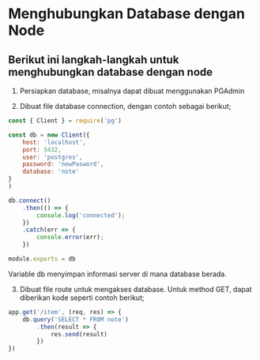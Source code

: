 # Menghubungkan Database dengan Node

## Berikut ini langkah-langkah untuk menghubungkan database dengan node

1. Persiapkan database, misalnya dapat dibuat menggunakan PGAdmin

2. Dibuat file database connection, dengan contoh sebagai berikut;

```javascript
const { Client } = require('pg')

const db = new Client({
    host: 'localhost',
    port: 5432,
    user: 'postgres',
    password: 'newPasword',
    database: 'note'
}
)

db.connect()
    .then(() => {
        console.log('connected');
    })
    .catch(err => {
        console.error(err);
    })

module.exports = db
```
Variable db menyimpan informasi server di mana database berada.

3. Dibuat file route untuk mengakses database. Untuk method GET, dapat diberikan kode seperti contoh berikut;

```javascript
app.get('/item', (req, res) => {
    db.query('SELECT * FROM note')
        .then(result => {
            res.send(result)
        })
})
```